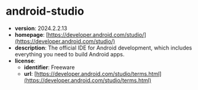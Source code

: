 # android-studio

- **version**: 2024.2.2.13
- **homepage**: [https://developer.android.com/studio/](https://developer.android.com/studio/)
- **description**: The official IDE for Android development, which includes everything you need to build Android apps.
- **license**:
  - **identifier**: Freeware
  - **url**: [https://developer.android.com/studio/terms.html](https://developer.android.com/studio/terms.html)

